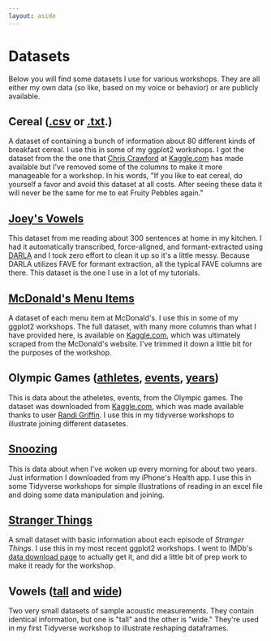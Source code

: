 ```yaml
---
layout: aside
---
```


Datasets
========

Below you will find some datasets I use for various workshops. They are all either my own data (so like, based on my voice or behavior) or are publicly available.

## Cereal ([.csv](/data/cereal.csv) or [.txt](/data/cereal.txt).)

A dataset of containing a bunch of information about 80 different kinds of breakfast cereal. I use this in some of my ggplot2 workshops. I got the dataset from the the one that [Chris Crawford](https://www.kaggle.com/crawford) at [Kaggle.com](https://www.kaggle.com/crawford/80-cereals) has made available but I've removed some of the columns to make it more manageable for a workshop. In his words, "If you like to eat cereal, do yourself a favor and avoid this dataset at all costs. After seeing these data it will never be the same for me to eat Fruity Pebbles again."

## [Joey's Vowels](/data/joey.csv)

This dataset from me reading about 300 sentences at home in my kitchen. I had it automatically transcribed, force-aligned, and formant-extracted using [DARLA](http://darla.dartmouth.edu) and I took zero effort to clean it up so it's a little messy. Because DARLA utilizes FAVE for formant extraction, all the typical FAVE columns are there. This dataset is the one I use in a lot of my tutorials.

## [McDonald's Menu Items](/data/menu.csv)

A dataset of each menu item at McDonald's. I use this in some of my ggplot2 workshops. The full dataset, with many more columns than what I have provided here, is available on [Kaggle.com](https://www.kaggle.com/mcdonalds/nutrition-facts), which was ultimately scraped from the McDonald's website. I've trimmed it down a little bit for the purposes of the workshop.

## Olympic Games ([athletes](/data/athletes.csv), [events](/data/events.csv), [years](/data/years.csv))

This is data about the atheletes, events, from the Olympic games. The dataset was downloaded from [Kaggle.com](https://www.kaggle.com/heesoo37/120-years-of-olympic-history-athletes-and-results), which was made available thanks to user [Randi Griffin](https://www.kaggle.com/heesoo37). I use this in my tidyverse workshops to illustrate joining different datasetes. 

## [Snoozing](/data/snoozing.xlsx)

This is data about when I've woken up every morning for about two years. Just information I downloaded from my iPhone's Health app. I use this in some Tidyverse workshops for simple illustrations of reading in an excel file and doing some data manipulation and joining. 

## [Stranger Things](/data/stranger.csv)

A small dataset with basic information about each episode of *Stranger Things*. I use this in my most recent ggplot2 workshops. I went to IMDb's [data download page](https://www.imdb.com/interfaces/) to actually get it, and did a little bit of prep work to make it ready for the workshop.

## Vowels ([tall](/data/vowels_tall.csv) and [wide](/data/vowels_wide.csv))

Two very small datasets of sample acoustic measurements. They contain identical information, but one is "tall" and the other is "wide." They're used in my first Tidyverse workshop to illustrate reshaping dataframes.
